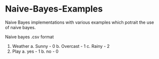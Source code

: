 # Naive-Bayes-Examples
Naive Bayes implementations with various examples which potrait the use of naive bayes.

Naive bayes .csv format

1. Weather
    a. Sunny - 0
    b. Overcast - 1
    c. Rainy - 2
2. Play
    a. yes - 1
    b. no - 0